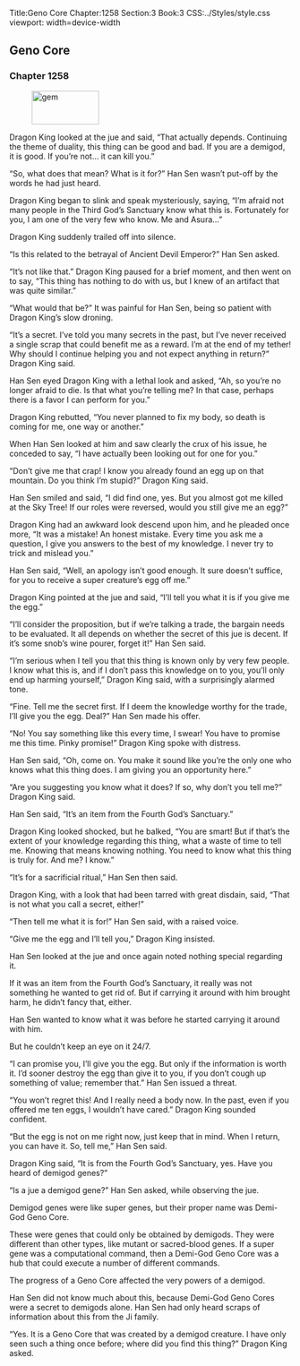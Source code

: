 Title:Geno Core 
Chapter:1258 
Section:3 
Book:3 
CSS:../Styles/style.css 
viewport: width=device-width
  
## Geno Core
### Chapter 1258
  
<figure>
	<img src="../Images/gem.gif" alt="gem" id="gem" width="120" height="60" />
</figure>
  

  
Dragon King looked at the jue and said, “That actually depends. Continuing the theme of duality, this thing can be good and bad. If you are a demigod, it is good. If you’re not… it can kill you.”

“So, what does that mean? What is it for?” Han Sen wasn’t put-off by the words he had just heard.

Dragon King began to slink and speak mysteriously, saying, “I’m afraid not many people in the Third God’s Sanctuary know what this is. Fortunately for you, I am one of the very few who know. Me and Asura…”

Dragon King suddenly trailed off into silence.

“Is this related to the betrayal of Ancient Devil Emperor?” Han Sen asked.

“It’s not like that.” Dragon King paused for a brief moment, and then went on to say, “This thing has nothing to do with us, but I knew of an artifact that was quite similar.”

“What would that be?” It was painful for Han Sen, being so patient with Dragon King’s slow droning.

“It’s a secret. I’ve told you many secrets in the past, but I’ve never received a single scrap that could benefit me as a reward. I’m at the end of my tether! Why should I continue helping you and not expect anything in return?” Dragon King said.

Han Sen eyed Dragon King with a lethal look and asked, “Ah, so you’re no longer afraid to die. Is that what you’re telling me? In that case, perhaps there is a favor I can perform for you.”

Dragon King rebutted, “You never planned to fix my body, so death is coming for me, one way or another.”

When Han Sen looked at him and saw clearly the crux of his issue, he conceded to say, “I have actually been looking out for one for you.”

“Don’t give me that crap! I know you already found an egg up on that mountain. Do you think I’m stupid?” Dragon King said.

Han Sen smiled and said, “I did find one, yes. But you almost got me killed at the Sky Tree! If our roles were reversed, would you still give me an egg?”

Dragon King had an awkward look descend upon him, and he pleaded once more, “It was a mistake! An honest mistake. Every time you ask me a question, I give you answers to the best of my knowledge. I never try to trick and mislead you.”

Han Sen said, “Well, an apology isn’t good enough. It sure doesn’t suffice, for you to receive a super creature’s egg off me.”

Dragon King pointed at the jue and said, “I’ll tell you what it is if you give me the egg.”

“I’ll consider the proposition, but if we’re talking a trade, the bargain needs to be evaluated. It all depends on whether the secret of this jue is decent. If it’s some snob’s wine pourer, forget it!” Han Sen said.

“I’m serious when I tell you that this thing is known only by very few people. I know what this is, and if I don’t pass this knowledge on to you, you’ll only end up harming yourself,” Dragon King said, with a surprisingly alarmed tone.

“Fine. Tell me the secret first. If I deem the knowledge worthy for the trade, I’ll give you the egg. Deal?” Han Sen made his offer.

“No! You say something like this every time, I swear! You have to promise me this time. Pinky promise!” Dragon King spoke with distress.

Han Sen said, “Oh, come on. You make it sound like you’re the only one who knows what this thing does. I am giving you an opportunity here.”

“Are you suggesting you know what it does? If so, why don’t you tell me?” Dragon King said.

Han Sen said, “It’s an item from the Fourth God’s Sanctuary.”

Dragon King looked shocked, but he balked, “You are smart! But if that’s the extent of your knowledge regarding this thing, what a waste of time to tell me. Knowing that means knowing nothing. You need to know what this thing is truly for. And me? I know.”

“It’s for a sacrificial ritual,” Han Sen then said.

Dragon King, with a look that had been tarred with great disdain, said, “That is not what you call a secret, either!”

“Then tell me what it is for!” Han Sen said, with a raised voice.

“Give me the egg and I’ll tell you,” Dragon King insisted.

Han Sen looked at the jue and once again noted nothing special regarding it.

If it was an item from the Fourth God’s Sanctuary, it really was not something he wanted to get rid of. But if carrying it around with him brought harm, he didn’t fancy that, either.

Han Sen wanted to know what it was before he started carrying it around with him.

But he couldn’t keep an eye on it 24/7.

“I can promise you, I’ll give you the egg. But only if the information is worth it. I’d sooner destroy the egg than give it to you, if you don’t cough up something of value; remember that.” Han Sen issued a threat.

“You won’t regret this! And I really need a body now. In the past, even if you offered me ten eggs, I wouldn’t have cared.” Dragon King sounded confident.

“But the egg is not on me right now, just keep that in mind. When I return, you can have it. So, tell me,” Han Sen said.

Dragon King said, “It is from the Fourth God’s Sanctuary, yes. Have you heard of demigod genes?”

“Is a jue a demigod gene?” Han Sen asked, while observing the jue.

Demigod genes were like super genes, but their proper name was Demi-God Geno Core.

These were genes that could only be obtained by demigods. They were different than other types, like mutant or sacred-blood genes. If a super gene was a computational command, then a Demi-God Geno Core was a hub that could execute a number of different commands.

The progress of a Geno Core affected the very powers of a demigod.

Han Sen did not know much about this, because Demi-God Geno Cores were a secret to demigods alone. Han Sen had only heard scraps of information about this from the Ji family.

“Yes. It is a Geno Core that was created by a demigod creature. I have only seen such a thing once before; where did you find this thing?” Dragon King asked.